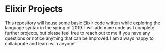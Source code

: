 # Elixir Projects

This repository will house some basic Elixir code written while exploring the language syntax in the spring of 2019. I will add more code as I complete further projects, but please feel free to reach out to me if you have any questions or notice anything that can be improved. I am always happy to collaborate and learn with anyone!